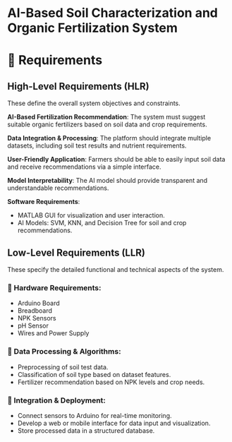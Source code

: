 # AI-Based Soil Characterization and Organic Fertilization System

# 📌 Requirements

## High-Level Requirements (HLR)
These define the overall system objectives and constraints.

**AI-Based Fertilization Recommendation**: The system must suggest suitable organic fertilizers based on soil data and crop requirements.

**Data Integration & Processing**: The platform should integrate multiple datasets, including soil test results and nutrient requirements.

**User-Friendly Application**: Farmers should be able to easily input soil data and receive recommendations via a simple interface.

**Model Interpretability**: The AI model should provide transparent and understandable recommendations.

**Software Requirements**:
- MATLAB GUI for visualization and user interaction.
- AI Models: SVM, KNN, and Decision Tree for soil and crop recommendations.

## Low-Level Requirements (LLR)
These specify the detailed functional and technical aspects of the system.

### 🔹 Hardware Requirements:
- Arduino Board
- Breadboard
- NPK Sensors
- pH Sensor
- Wires and Power Supply

### 🔹 Data Processing & Algorithms:
- Preprocessing of soil test data.
- Classification of soil type based on dataset features.
- Fertilizer recommendation based on NPK levels and crop needs.

### 🔹 Integration & Deployment:
- Connect sensors to Arduino for real-time monitoring.
- Develop a web or mobile interface for data input and visualization.
- Store processed data in a structured database.


